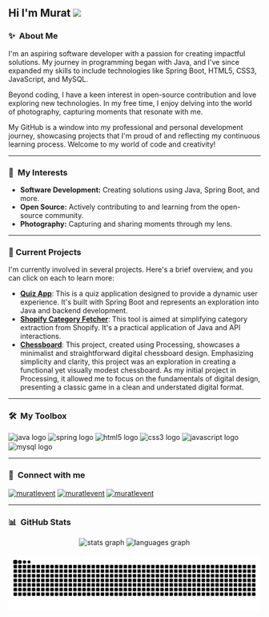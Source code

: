 <h2 align="left">Hi I'm Murat <img src="https://media.giphy.com/media/hvRJCLFzcasrR4ia7z/giphy.gif" width="5%"></h2>

### ✨ &nbsp;About Me

<p align="left">
  I'm an aspiring software developer with a passion for creating impactful solutions. My journey in programming began with Java, and I've since expanded my skills to include technologies like Spring Boot, HTML5, CSS3, JavaScript, and MySQL.
</p>

<p align="left">
  Beyond coding, I have a keen interest in open-source contribution and love exploring new technologies. In my free time, I enjoy delving into the world of photography, capturing moments that resonate with me.
</p>

<p align="left">
  My GitHub is a window into my professional and personal development journey, showcasing projects that I'm proud of and reflecting my continuous learning process. Welcome to my world of code and creativity!
</p>

---

### 🌱 &nbsp;My Interests

- **Software Development:** Creating solutions using Java, Spring Boot, and more.
- **Open Source:** Actively contributing to and learning from the open-source community.
- **Photography:** Capturing and sharing moments through my lens.

---

### 🚀 Current Projects

I'm currently involved in several projects. Here's a brief overview, and you can click on each to learn more:

- [**Quiz App**](https://github.com/muratlevent/QuizApp): This is a quiz application designed to provide a dynamic user experience. It's built with Spring Boot and represents an exploration into Java and backend development.
- [**Shopify Category Fetcher**](https://github.com/muratlevent/ShopifyCategoryFetcher): This tool is aimed at simplifying category extraction from Shopify. It's a practical application of Java and API interactions.
- [**Chessboard**](https://github.com/muratlevent/Chessboard): This project, created using Processing, showcases a minimalist and straightforward digital chessboard design. Emphasizing simplicity and clarity, this project was an exploration in creating a functional yet visually modest chessboard. As my initial project in Processing, it allowed me to focus on the fundamentals of digital design, presenting a classic game in a clean and understated digital format.

---

### 🛠️ &nbsp;My Toolbox

<div align="left">
  <img align="center" src="https://cdn.jsdelivr.net/gh/devicons/devicon/icons/java/java-original.svg" height="30" width="40" alt="java logo"  />
  <img align="center" src="https://cdn.jsdelivr.net/gh/devicons/devicon/icons/spring/spring-original.svg" height="30" width="40" alt="spring logo"  />
  <img align="center" src="https://cdn.jsdelivr.net/gh/devicons/devicon/icons/html5/html5-original.svg" height="30" width="40" alt="html5 logo"  />
  <img align="center" src="https://cdn.jsdelivr.net/gh/devicons/devicon/icons/css3/css3-original.svg" height="30" width="40" alt="css3 logo"  />
  <img align="center" src="https://cdn.jsdelivr.net/gh/devicons/devicon/icons/javascript/javascript-original.svg" height="30" width="40" alt="javascript logo"  />
  <img align="center" src="https://cdn.jsdelivr.net/gh/devicons/devicon/icons/mysql/mysql-original.svg" height="30" width="40" alt="mysql logo"  />
</div>

---

### 🔗 &nbsp;Connect with me

<div align="left">
<a href="https://linkedin.com/in/muratlevent" target="blank"><img align="center" src="https://raw.githubusercontent.com/maurodesouza/profile-readme-generator/master/src/assets/icons/social/linkedin/default.svg" alt="muratlevent" height="30" width="40" /></a>
<a href="https://twitter.com/dev_muratlevent" target="blank"><img align="center" src="https://raw.githubusercontent.com/maurodesouza/profile-readme-generator/master/src/assets/icons/social/twitter/default.svg" alt="muratlevent" height="30" width="40" /></a>
<a href="https://instagram.com/muratlevent" target="blank"><img align="center" src="https://raw.githubusercontent.com/maurodesouza/profile-readme-generator/master/src/assets/icons/social/instagram/default.svg" alt="muratlevent" height="30" width="40" /></a>
</div>

---

### 📊 &nbsp;GitHub Stats

<div align="center">
  <img src="https://github-readme-stats.vercel.app/api?username=muratlevent&hide_title=false&hide_rank=false&show_icons=true&include_all_commits=false&count_private=true&disable_animations=false&theme=discord_old_blurple&locale=en&hide_border=false" height="150" alt="stats graph"  />
  <img src="https://github-readme-stats.vercel.app/api/top-langs?username=muratlevent&locale=en&hide_title=false&layout=compact&card_width=320&langs_count=5&theme=discord_old_blurple&hide_border=false" height="150" alt="languages graph"  />
</div>

<br clear="both">

<img src="https://raw.githubusercontent.com/muratlevent/muratlevent/output/snake.svg" alt="Snake animation" />
